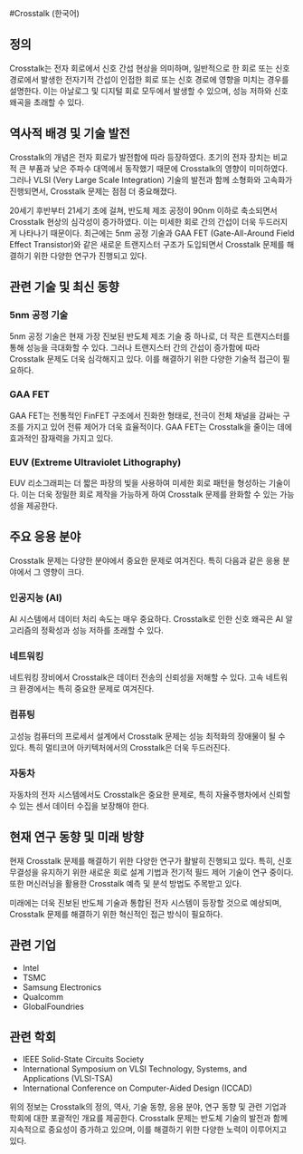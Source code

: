 #Crosstalk (한국어)

## 정의
Crosstalk는 전자 회로에서 신호 간섭 현상을 의미하며, 일반적으로 한 회로 또는 신호 경로에서 발생한 전자기적 간섭이 인접한 회로 또는 신호 경로에 영향을 미치는 경우를 설명한다. 이는 아날로그 및 디지털 회로 모두에서 발생할 수 있으며, 성능 저하와 신호 왜곡을 초래할 수 있다.

## 역사적 배경 및 기술 발전
Crosstalk의 개념은 전자 회로가 발전함에 따라 등장하였다. 초기의 전자 장치는 비교적 큰 부품과 낮은 주파수 대역에서 동작했기 때문에 Crosstalk의 영향이 미미하였다. 그러나 VLSI (Very Large Scale Integration) 기술의 발전과 함께 소형화와 고속화가 진행되면서, Crosstalk 문제는 점점 더 중요해졌다. 

20세기 후반부터 21세기 초에 걸쳐, 반도체 제조 공정이 90nm 이하로 축소되면서 Crosstalk 현상의 심각성이 증가하였다. 이는 미세한 회로 간의 간섭이 더욱 두드러지게 나타나기 때문이다. 최근에는 5nm 공정 기술과 GAA FET (Gate-All-Around Field Effect Transistor)와 같은 새로운 트랜지스터 구조가 도입되면서 Crosstalk 문제를 해결하기 위한 다양한 연구가 진행되고 있다.

## 관련 기술 및 최신 동향
### 5nm 공정 기술
5nm 공정 기술은 현재 가장 진보된 반도체 제조 기술 중 하나로, 더 작은 트랜지스터를 통해 성능을 극대화할 수 있다. 그러나 트랜지스터 간의 간섭이 증가함에 따라 Crosstalk 문제도 더욱 심각해지고 있다. 이를 해결하기 위한 다양한 기술적 접근이 필요하다.

### GAA FET
GAA FET는 전통적인 FinFET 구조에서 진화한 형태로, 전극이 전체 채널을 감싸는 구조를 가지고 있어 전류 제어가 더욱 효율적이다. GAA FET는 Crosstalk을 줄이는 데에 효과적인 잠재력을 가지고 있다.

### EUV (Extreme Ultraviolet Lithography)
EUV 리소그래피는 더 짧은 파장의 빛을 사용하여 미세한 회로 패턴을 형성하는 기술이다. 이는 더욱 정밀한 회로 제작을 가능하게 하여 Crosstalk 문제를 완화할 수 있는 가능성을 제공한다.

## 주요 응용 분야
Crosstalk 문제는 다양한 분야에서 중요한 문제로 여겨진다. 특히 다음과 같은 응용 분야에서 그 영향이 크다.

### 인공지능 (AI)
AI 시스템에서 데이터 처리 속도는 매우 중요하다. Crosstalk로 인한 신호 왜곡은 AI 알고리즘의 정확성과 성능 저하를 초래할 수 있다.

### 네트워킹
네트워킹 장비에서 Crosstalk은 데이터 전송의 신뢰성을 저해할 수 있다. 고속 네트워크 환경에서는 특히 중요한 문제로 여겨진다.

### 컴퓨팅
고성능 컴퓨터의 프로세서 설계에서 Crosstalk 문제는 성능 최적화의 장애물이 될 수 있다. 특히 멀티코어 아키텍처에서의 Crosstalk은 더욱 두드러진다.

### 자동차
자동차의 전자 시스템에서도 Crosstalk은 중요한 문제로, 특히 자율주행차에서 신뢰할 수 있는 센서 데이터 수집을 보장해야 한다.

## 현재 연구 동향 및 미래 방향
현재 Crosstalk 문제를 해결하기 위한 다양한 연구가 활발히 진행되고 있다. 특히, 신호 무결성을 유지하기 위한 새로운 회로 설계 기법과 전기적 필드 제어 기술이 연구 중이다. 또한 머신러닝을 활용한 Crosstalk 예측 및 분석 방법도 주목받고 있다.

미래에는 더욱 진보된 반도체 기술과 통합된 전자 시스템이 등장할 것으로 예상되며, Crosstalk 문제를 해결하기 위한 혁신적인 접근 방식이 필요하다.

## 관련 기업
- Intel
- TSMC
- Samsung Electronics
- Qualcomm
- GlobalFoundries

## 관련 학회
- IEEE Solid-State Circuits Society
- International Symposium on VLSI Technology, Systems, and Applications (VLSI-TSA)
- International Conference on Computer-Aided Design (ICCAD)

위의 정보는 Crosstalk의 정의, 역사, 기술 동향, 응용 분야, 연구 동향 및 관련 기업과 학회에 대한 포괄적인 개요를 제공한다. Crosstalk 문제는 반도체 기술의 발전과 함께 지속적으로 중요성이 증가하고 있으며, 이를 해결하기 위한 다양한 노력이 이루어지고 있다.